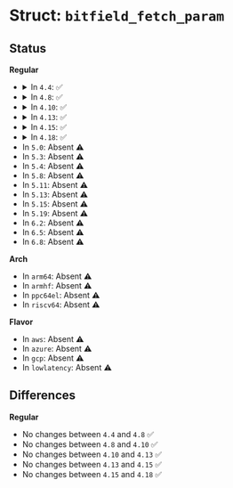 # Struct: <code>bitfield_fetch_param</code>

## Status
<b>Regular</b>
<ul>
<li>
<details>
<summary>In <code>4.4</code>: ✅</summary>

```c
struct bitfield_fetch_param {
    struct fetch_param orig;
    unsigned char hi_shift;
    unsigned char low_shift;
};
```
</details>
</li>
<li>
<details>
<summary>In <code>4.8</code>: ✅</summary>

```c
struct bitfield_fetch_param {
    struct fetch_param orig;
    unsigned char hi_shift;
    unsigned char low_shift;
};
```
</details>
</li>
<li>
<details>
<summary>In <code>4.10</code>: ✅</summary>

```c
struct bitfield_fetch_param {
    struct fetch_param orig;
    unsigned char hi_shift;
    unsigned char low_shift;
};
```
</details>
</li>
<li>
<details>
<summary>In <code>4.13</code>: ✅</summary>

```c
struct bitfield_fetch_param {
    struct fetch_param orig;
    unsigned char hi_shift;
    unsigned char low_shift;
};
```
</details>
</li>
<li>
<details>
<summary>In <code>4.15</code>: ✅</summary>

```c
struct bitfield_fetch_param {
    struct fetch_param orig;
    unsigned char hi_shift;
    unsigned char low_shift;
};
```
</details>
</li>
<li>
<details>
<summary>In <code>4.18</code>: ✅</summary>

```c
struct bitfield_fetch_param {
    struct fetch_param orig;
    unsigned char hi_shift;
    unsigned char low_shift;
};
```
</details>
</li>
<li>
In <code>5.0</code>: Absent ⚠️
</li>
<li>
In <code>5.3</code>: Absent ⚠️
</li>
<li>
In <code>5.4</code>: Absent ⚠️
</li>
<li>
In <code>5.8</code>: Absent ⚠️
</li>
<li>
In <code>5.11</code>: Absent ⚠️
</li>
<li>
In <code>5.13</code>: Absent ⚠️
</li>
<li>
In <code>5.15</code>: Absent ⚠️
</li>
<li>
In <code>5.19</code>: Absent ⚠️
</li>
<li>
In <code>6.2</code>: Absent ⚠️
</li>
<li>
In <code>6.5</code>: Absent ⚠️
</li>
<li>
In <code>6.8</code>: Absent ⚠️
</li>
</ul>
<b>Arch</b>
<ul>
<li>
In <code>arm64</code>: Absent ⚠️
</li>
<li>
In <code>armhf</code>: Absent ⚠️
</li>
<li>
In <code>ppc64el</code>: Absent ⚠️
</li>
<li>
In <code>riscv64</code>: Absent ⚠️
</li>
</ul>
<b>Flavor</b>
<ul>
<li>
In <code>aws</code>: Absent ⚠️
</li>
<li>
In <code>azure</code>: Absent ⚠️
</li>
<li>
In <code>gcp</code>: Absent ⚠️
</li>
<li>
In <code>lowlatency</code>: Absent ⚠️
</li>
</ul>

## Differences
<b>Regular</b>
<ul>
<li>
No changes between <code>4.4</code> and <code>4.8</code> ✅
</li>
<li>
No changes between <code>4.8</code> and <code>4.10</code> ✅
</li>
<li>
No changes between <code>4.10</code> and <code>4.13</code> ✅
</li>
<li>
No changes between <code>4.13</code> and <code>4.15</code> ✅
</li>
<li>
No changes between <code>4.15</code> and <code>4.18</code> ✅
</li>
</ul>
